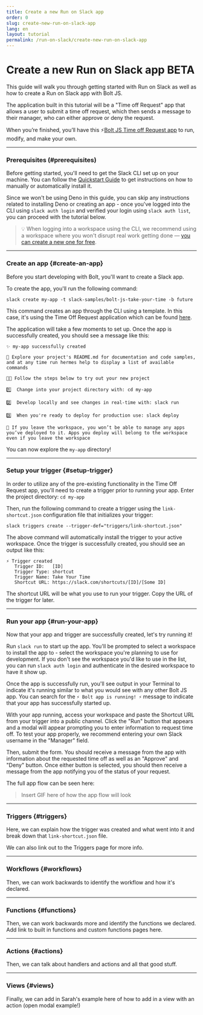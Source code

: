 ```yaml
---
title: Create a new Run on Slack app
order: 0
slug: create-new-run-on-slack-app
lang: en
layout: tutorial
permalink: /run-on-slack/create-new-run-on-slack-app
---
```

# Create a new Run on Slack app <span class="label-beta">BETA</span>

<div class="section-content">
This guide will walk you through getting started with Run on Slack as well as how to create a Run on Slack app with Bolt JS.

The application built in this tutorial will be a "Time off Request" app that allows a user to submit a time off request, which then sends a message to their manager, who can either approve or deny the request. 
</div>

When you’re finished, you’ll have this ⚡️[Bolt JS Time off Request app](https://github.com/slackapi/bolt-js-getting-started-app) to run, modify, and make your own.

---

### Prerequisites (#prerequisites)
Before getting started, you'll need to get the Slack CLI set up on your machine. You can follow the [Quickstart Guide](https://api.slack.com/future/quickstart) to get instructions on how to manually or automatically install it. 

Since we won't be using Deno in this guide, you can skip any instructions related to installing Deno or creating an app - once you've logged into the CLI using `slack auth login` and verified your login using `slack auth list`, you can proceed with the tutorial below.

> 💡 When logging into a workspace using the CLI, we recommend using a workspace where you won't disrupt real work getting done — [you can create a new one for free](https://slack.com/get-started#create).

---

### Create an app {#create-an-app}
Before you start developing with Bolt, you'll want to create a Slack app. 

To create the app, you'll run the following command:
```
slack create my-app -t slack-samples/bolt-js-take-your-time -b future
```
This command creates an app through the CLI using a template. In this case, it's using the Time Off Request application which can be found [here](https://github.com/slackapi/bolt-js-getting-started-app). 

The application will take a few moments to set up. Once the app is successfully created, you should see a message like this:
```
✨ my-app successfully created

🧭 Explore your project's README.md for documentation and code samples, and at any time run hermes help to display a list of available commands

🧑‍🚀 Follow the steps below to try out your new project

1️⃣  Change into your project directory with: cd my-app

2️⃣  Develop locally and see changes in real-time with: slack run

3️⃣  When you're ready to deploy for production use: slack deploy

🔔 If you leave the workspace, you won’t be able to manage any apps you’ve deployed to it. Apps you deploy will belong to the workspace even if you leave the workspace
```

You can now explore the `my-app` directory!

---
### Setup your trigger {#setup-trigger}
In order to utilize any of the pre-existing functionality in the Time Off Request app, you'll need to create a trigger prior to running your app. Enter the project directory: `cd my-app`

Then, run the following command to create a trigger using the `link-shortcut.json` configuration file that initializes your trigger:
```
slack triggers create --trigger-def="triggers/link-shortcut.json"      
```

The above command will automatically install the trigger to your active workspace. Once the trigger is successfully created, you should see an output like this:
```
⚡ Trigger created
   Trigger ID:   [ID]
   Trigger Type: shortcut
   Trigger Name: Take Your Time
   Shortcut URL: https://slack.com/shortcuts/[ID]/[Some ID]
```
The shortcut URL will be what you use to run your trigger. Copy the URL of the trigger for later.

---
### Run your app {#run-your-app}
Now that your app and trigger are successfully created, let's try running it!

Run `slack run` to start up the app. You'll be prompted to select a workspace to install the app to - select the workspace you're planning to use for development. If you don't see the workspace you'd like to use in the list, you can run `slack auth login` and authenticate in the desired workspace to have it show up.

Once the app is successfully run, you'll see output in your Terminal to indicate it's running similar to what you would see with any other Bolt JS app. You can search for the `⚡️ Bolt app is running! ⚡️` message to indicate that your app has successfully started up.

With your app running, access your workspace and paste the Shortcut URL from your trigger into a public channel. Click the "Run" button that appears and a modal will appear prompting you to enter information to request time off. To test your app properly, we recommend entering your own Slack username in the "Manager" field.

Then, submit the form. You should receive a message from the app with information about the requested time off as well as an "Approve" and "Deny" button. Once either button is selected, you should then receive a message from the app notifying you of the status of your request.

The full app flow can be seen here:
> Insert GIF here of how the app flow will look

---
### Triggers {#triggers}

Here, we can explain how the trigger was created and what went into it and break down that `link-shortcut.json` file.

We can also link out to the Triggers page for more info.

---
### Workflows {#workflows}

Then, we can work backwards to identify the workflow and how it's declared.

---
### Functions {#functions}

Then, we can work backwards more and identify the functions we declared.
Add link to built in functions and custom functions pages here.

---
### Actions {#actions}

Then, we can talk about handlers and actions and all that good stuff.

---
### Views {#views}
Finally, we can add in Sarah's example here of how to add in a view with an action (open modal example!)
